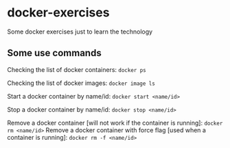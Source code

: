 # docker-exercises
Some docker exercises just to learn the technology

## Some use commands
Checking the list of docker containers: `docker ps`

Checking the list of docker images: `docker image ls`

Start a docker container by name/id: `docker start <name/id>`

Stop a docker container by name/id: `docker stop <name/id>`

Remove a docker container [will not work if the container is running]: `docker rm <name/id>`
Remove a docker container with force flag [used when a container is running]: `docker rm -f <name/id>`
